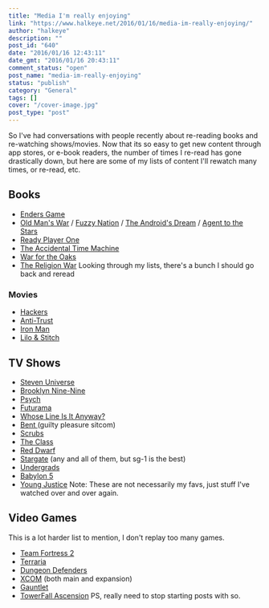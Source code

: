 ```yaml
---
title: "Media I'm really enjoying"
link: "https://www.halkeye.net/2016/01/16/media-im-really-enjoying/"
author: "halkeye"
description: ""
post_id: "640"
date: "2016/01/16 12:43:11"
date_gmt: "2016/01/16 20:43:11"
comment_status: "open"
post_name: "media-im-really-enjoying"
status: "publish"
category: "General"
tags: []
cover: "/cover-image.jpg"
post_type: "post"
---
```


So I've had conversations with people recently about re-reading books and re-watching shows/movies. Now that its so easy to get new content through app stores, or e-book readers, the number of times I re-read has gone drastically down, but here are some of my lists of content I'll rewatch many times, or re-read, etc. 

## Books

  * [Enders Game](https://www.goodreads.com/book/show/375802.Ender_s_Game)
  * [Old Man's War](https://www.goodreads.com/book/show/51964.Old_Man_s_War) / [Fuzzy Nation](https://www.goodreads.com/book/show/9647532-fuzzy-nation) / [The Android's Dream](https://www.goodreads.com/book/show/1126509.The_Android_s_Dream) / [Agent to the Stars](https://www.goodreads.com/book/show/3188404-agent-to-the-stars)
  * [Ready Player One](https://www.goodreads.com/book/show/9969571-ready-player-one)
  * [The Accidental Time Machine](https://www.goodreads.com/book/show/3744307-the-accidental-time-machine)
  * [War for the Oaks](https://www.goodreads.com/book/show/771527.War_for_the_Oaks)
  * [The Religion War](https://www.goodreads.com/book/show/53885.The_Religion_War)
Looking through my lists, there's a bunch I should go back and reread 

### Movies

  * [Hackers](https://www.themoviedb.org/movie/10428?language=en)
  * [Anti-Trust](https://www.themoviedb.org/movie/9989?language=en)
  * [Iron Man](https://www.themoviedb.org/movie/1726?language=en)
  * [Lilo & Stitch](https://www.themoviedb.org/movie/11544?language=en)

## TV Shows

  * [Steven Universe](http://www.imdb.com/title/tt3061046/?ref_=fn_al_tt_4)
  * [Brooklyn Nine-Nine](http://www.imdb.com/title/tt2467372/?ref_=fn_al_tt_1)
  * [Psych](http://www.imdb.com/title/tt0491738/?ref_=fn_al_tt_1)
  * [Futurama](http://www.imdb.com/title/tt0149460/?ref_=fn_al_tt_1)
  * [Whose Line Is It Anyway?](http://www.imdb.com/title/tt2919910/?ref_=fn_al_tt_2)
  * [Bent ](http://www.imdb.com/title/tt1839417/?ref_=fn_al_tt_2)(guilty pleasure sitcom)
  * [Scrubs](http://www.imdb.com/title/tt0285403/)
  * [The Class](http://www.imdb.com/title/tt0484082/)
  * [Red Dwarf](http://www.imdb.com/title/tt0094535/)
  * [Stargate](http://www.imdb.com/title/tt0118480/) (any and all of them, but sg-1 is the best)
  * [Undergrads](http://www.imdb.com/title/tt0292861/)
  * [Babylon 5](http://www.imdb.com/title/tt0105946/?ref_=fn_al_tt_1)
  * [Young Justice](http://www.imdb.com/title/tt1641384/?ref_=fn_al_tt_1)
Note: These are not necessarily my favs, just stuff I've watched over and over again. 

## Video Games

This is a lot harder list to mention, I don't replay too many games. 

  * [Team Fortress 2](http://store.steampowered.com/app/440/)
  * [Terraria](http://store.steampowered.com/app/105600/)
  * [Dungeon Defenders](http://store.steampowered.com/app/65800/)
  * [XCOM](http://store.steampowered.com/app/200510/) (both main and expansion)
  * [Gauntlet](http://store.steampowered.com/app/258970)
  * [TowerFall Ascension](http://store.steampowered.com/app/251470)
PS, really need to stop starting posts with so.